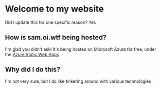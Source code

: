 # Welcome to my website

Did I update this for one specific reason? Yes

## How is sam.oi.wtf being hosted?

I'm glad you didn't ask! It's being hosted on Microsoft Azure for free, under the [Azure Static Web Apps](https://microsoft.github.io/AzureTipsAndTricks/blog/tip282.html "Static Web AppsQuick setup guide")

## Why did I do this?

I'm not very sure, but I do like tinkering around with various technologies
